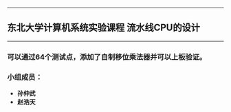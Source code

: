 ***
## 东北大学计算机系统实验课程 流水线CPU的设计
***
### 可以通过64个测试点，添加了自制移位乘法器并可以上板验证。

### 小组成员：

* **孙仲武**
* **赵浩天**